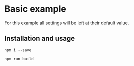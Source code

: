 # Basic example

For this example all settings will be left at their default value.

## Installation and usage

```
npm i --save
```

```
npm run build
```
